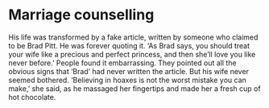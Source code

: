 Marriage counselling====================



His life was transformed by a fake article, written by someone who claimed to be Brad Pitt. He was forever quoting it. ‘As Brad says, you should treat your wife like a precious and perfect princess, and then she’ll love you like never before.’ People found it embarrassing. They pointed out all the obvious signs that ‘Brad’ had never written the article. But his wife never seemed bothered. ‘Believing in hoaxes is not the worst mistake you can make,’ she said, as he massaged her fingertips and made her a fresh cup of hot chocolate.
